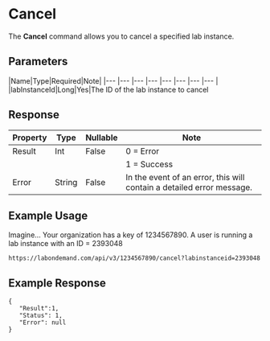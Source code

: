 # Cancel

The **Cancel** command allows you to cancel a specified lab instance.

## Parameters

|Name|Type|Required|Note|
|--- |--- |--- |--- |--- |--- |--- |--- |
|labInstanceId|Long|Yes|The ID of the lab instance to cancel

## Response 

|Property|Type|Nullable|Note|
|--- |--- |--- |--- |
|Result|Int|False|0 = Error
||||1 = Success|
|Error|String|False|In the event of an error, this will contain a detailed error message.|

## Example Usage

Imagine… Your organization has a key of 1234567890. A user is running a lab instance with an ID = 2393048

```
https://labondemand.com/api/v3/1234567890/cancel?labinstanceid=2393048
```

## Example Response
```
{
   "Result":1,
   "Status": 1,
   "Error": null
}
```